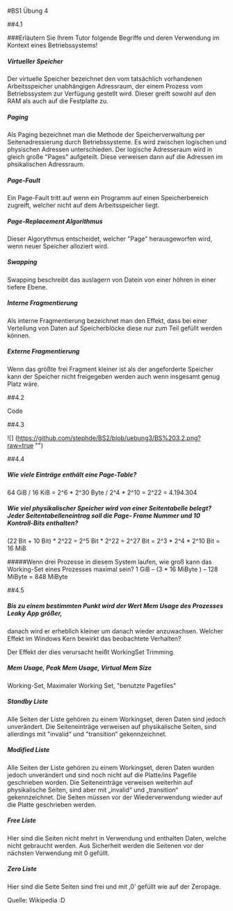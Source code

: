 #BS1 Übung 4


##4.1 

###Erläutern Sie Ihrem Tutor folgende Begriffe und deren Verwendung im Kontext eines Betriebssystems!

##### Virtueller Speicher
Der virtuelle Speicher bezeichnet den vom tatsächlich vorhandenen Arbeitsspeicher unabhängigen Adressraum, der einem Prozess vom Betriebssystem zur Verfügung gestellt wird. Dieser greift sowohl auf den RAM als auch auf die Festplatte zu.

##### Paging
Als Paging bezeichnet man die Methode der Speicherverwaltung per Seitenadressierung durch Betriebssysteme. Es wird zwischen logischen und physischen Adressen unterschieden. Der logische Adresseraum wird in gleich große "Pages" aufgeteilt. Diese verweisen dann auf die Adressen im phsikalischen Adressraum.

#####  Page-Fault
Ein Page-Fault tritt auf wenn ein Programm auf einen Speicherbereich zugreift, welcher nicht auf dem Arbeitsspeicher liegt.

##### Page-Replacement Algorithmus
Dieser Algorythmus entscheidet, welcher "Page" herausgeworfen wird, wenn neuer Speicher alloziert wird.

##### Swapping
Swapping beschreibt das auslagern von Datein von einer höhren in einer tiefere Ebene.

##### Interne Fragmentierung
Als interne Fragmentierung bezeichnet man den Effekt, dass bei einer Verteilung von Daten auf Speicherblöcke diese nur zum Teil gefüllt werden können.

##### Externe Fragmentierung
Wenn das größte frei Fragment kleiner ist als der angeforderte Speicher kann der Speicher nicht freigegeben werden auch wenn insgesamt genug Platz wäre.


##4.2

Code

##4.3

![] (https://github.com/stephde/BS2/blob/uebung3/BS%203.2.png?raw=true "")

##4.4

##### Wie viele Einträge enthält eine Page-Table?
64 GiB / 16 KiB = 2^6 * 2^30  Byte / 2^4 * 2^10 = 2^22 = 4.194.304

##### Wie viel physikalischer Speicher wird von einer Seitentabelle belegt? Jeder Seitentabelleneintrag soll die Page- Frame Nummer und 10 Kontroll-Bits enthalten?
(22 Bit + 10 Bit) * 2^22 = 2^5 Bit * 2^22 = 2^27 Bit = 2^3 * 2^4 * 2^10 Bit = 16 MiB

#####Wenn drei Prozesse in diesem System laufen, wie groß kann das Working-Set eines Prozesses maximal sein?
1 GiB  – (3  * 16 MiByte )
– 128 MiByte  = 848 MiByte

##4.5

##### Bis zu einem bestimmten Punkt wird der Wert Mem Usage des Prozesses Leaky App größer, 
danach wird er erheblich kleiner um danach wieder anzuwachsen. Welcher Effekt im 
Windows Kern bewirkt das beobachtete Verhalten? 

Der Effekt der dies verursacht heißt WorkingSet Trimming.

##### Mem Usage, Peak Mem Usage, Virtual Mem Size
Working-Set, Maximaler Working Set, "benutzte Pagefiles"

##### Standby Liste
Alle Seiten der Liste gehören zu einem Workingset, deren Daten sind jedoch unverändert. Die  Seiteneinträge verweisen auf
physikalische Seiten, sind allerdings mit "invalid“ und "transition“ gekennzeichnet.

##### Modified Liste
Alle Seiten der Liste gehören zu einem Workingset, deren Daten wurden jedoch unverändert und sind noch nicht auf die Platte/ins Pagefile geschrieben worden. Die Seiteneinträge verweisen weiterhin auf physikalische Seiten, sind aber mit „invalid“ und „transition“ gekennzeichnet. Die Seiten müssen vor der Wiederverwendung wieder auf die Platte geschrieben werden.

##### Free Liste
Hier sind die Seiten nicht mehrt in Verwendung und enthalten Daten, welche nicht gebraucht werden. Aus Sicherheit werden die Seitenen vor der nächsten Verwendung mit 0 gefüllt.

##### Zero Liste
Hier sind die Seite
Seiten sind frei und mit ‚0’ gefüllt wie auf der Zeropage.





Quelle: Wikipedia :D

